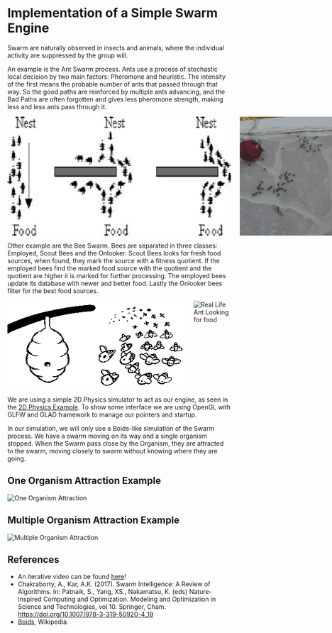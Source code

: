 # Implementation of a Simple Swarm Engine

Swarm are naturally observed in insects and animals, where the individual activity
are suppressed by the group will. 

An example is the Ant Swarm process. Ants use a process of stochastic local decision by two main factors: Pheromone and heuristic.
The intensity of the first means the probable number of ants that passed through that way. So the good paths are reinforced by multiple ants
advancing, and the Bad Paths are often forgotten and gives less pheromone strength, making less and less ants pass through it.

<div class="parent">
<img src="resources/ants.gif" alt="Ants">
<img src="resources/ants_real.gif" alt="Real Life Ant Looking for food">
</div>

Other example are the Bee Swarm. Bees are separated in three classes: Employed, Scout Bees and the Onlooker.
Scout Bees looks for fresh food sources, when found, they mark the source with a fitness quotient. If the employed
bees find the marked food source with the quotient and the quotient are higher it is marked for further processing.
The employed bees update its database with newer and better food. Lastly the Onlooker bees filter for the best 
food sources.


<div class="parent">
<img src="resources/bees.gif" alt="Bees Animation">
<img src="resources/giphy.gif" alt="Real Life Ant Looking for food">
</div>


We are using a simple 2D Physics simulator to act as our engine, as seen in the [2D Physics Example](https://github.com/Beloin/2DPhysicsSimulator).
To show some interface we are using OpenGL with GLFW and GLAD framework to manage our pointers and startup.


In our simulation, we will only use a Boids-like simulation of the Swarm process. We have a swarm moving on its way
and a single organism stopped. When the Swarm pass close by the Organism, they are attracted to the swarm, moving closely to
swarm without knowing where they are going.

## One Organism Attraction Example

<img src="resources/single-unit-example.gif" alt="One Organism Attraction">

## Multiple Organism Attraction Example

<img src="resources/multiple-unit-example2.gif" alt="Multiple Organism Attraction">

## References

- An iterative video can be found [here](https://www.youtube.com/watch?v=nyayWLpcIGo&ab_channel=Zidbits)!
- Chakraborty, A., Kar, A.K. (2017). Swarm Intelligence: A Review of Algorithms. In: Patnaik, S., Yang, XS., Nakamatsu, K. (eds) Nature-Inspired Computing and Optimization. Modeling and Optimization in Science and Technologies, vol 10. Springer, Cham. https://doi.org/10.1007/978-3-319-50920-4_19
- [Boids](https://en.wikipedia.org/wiki/Boids), Wikipedia.

<style hidden>
.parent{
    display: flex;
    grid-template-columns: 1fr 1fr 1fr;
    column-gap: 20px;
}
</style>